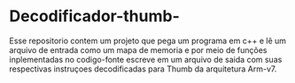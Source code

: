 # Decodificador-thumb-
Esse repositorio contem um projeto que pega um programa em c++ e lê um arquivo de entrada como um mapa de memoria e por meio de funções inplementadas no codigo-fonte escreve em um arquivo de saida com suas respectivas instruçoes decodificadas para Thumb da arquitetura Arm-v7.
